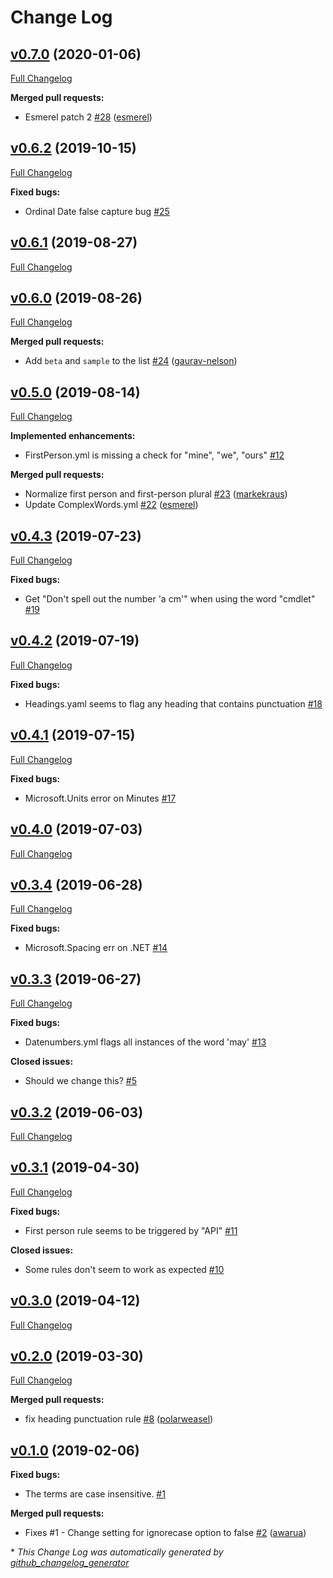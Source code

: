 # Change Log

## [v0.7.0](https://github.com/errata-ai/Microsoft/tree/v0.7.0) (2020-01-06)
[Full Changelog](https://github.com/errata-ai/Microsoft/compare/v0.6.2...v0.7.0)

**Merged pull requests:**

- Esmerel patch 2 [\#28](https://github.com/errata-ai/Microsoft/pull/28) ([esmerel](https://github.com/esmerel))

## [v0.6.2](https://github.com/errata-ai/Microsoft/tree/v0.6.2) (2019-10-15)
[Full Changelog](https://github.com/errata-ai/Microsoft/compare/v0.6.1...v0.6.2)

**Fixed bugs:**

- Ordinal Date false capture bug [\#25](https://github.com/errata-ai/Microsoft/issues/25)

## [v0.6.1](https://github.com/errata-ai/Microsoft/tree/v0.6.1) (2019-08-27)
[Full Changelog](https://github.com/errata-ai/Microsoft/compare/v0.6.0...v0.6.1)

## [v0.6.0](https://github.com/errata-ai/Microsoft/tree/v0.6.0) (2019-08-26)
[Full Changelog](https://github.com/errata-ai/Microsoft/compare/v0.5.0...v0.6.0)

**Merged pull requests:**

- Add `beta` and `sample` to the list [\#24](https://github.com/errata-ai/Microsoft/pull/24) ([gaurav-nelson](https://github.com/gaurav-nelson))

## [v0.5.0](https://github.com/errata-ai/Microsoft/tree/v0.5.0) (2019-08-14)
[Full Changelog](https://github.com/errata-ai/Microsoft/compare/v0.4.3...v0.5.0)

**Implemented enhancements:**

- FirstPerson.yml is missing a check for "mine", "we", "ours" [\#12](https://github.com/errata-ai/Microsoft/issues/12)

**Merged pull requests:**

- Normalize first person and first-person plural [\#23](https://github.com/errata-ai/Microsoft/pull/23) ([markekraus](https://github.com/markekraus))
- Update ComplexWords.yml [\#22](https://github.com/errata-ai/Microsoft/pull/22) ([esmerel](https://github.com/esmerel))

## [v0.4.3](https://github.com/errata-ai/Microsoft/tree/v0.4.3) (2019-07-23)
[Full Changelog](https://github.com/errata-ai/Microsoft/compare/v0.4.2...v0.4.3)

**Fixed bugs:**

- Get "Don't spell out the number 'a cm'" when using the word "cmdlet" [\#19](https://github.com/errata-ai/Microsoft/issues/19)

## [v0.4.2](https://github.com/errata-ai/Microsoft/tree/v0.4.2) (2019-07-19)
[Full Changelog](https://github.com/errata-ai/Microsoft/compare/v0.4.1...v0.4.2)

**Fixed bugs:**

- Headings.yaml seems to flag any heading that contains punctuation [\#18](https://github.com/errata-ai/Microsoft/issues/18)

## [v0.4.1](https://github.com/errata-ai/Microsoft/tree/v0.4.1) (2019-07-15)
[Full Changelog](https://github.com/errata-ai/Microsoft/compare/v0.4.0...v0.4.1)

**Fixed bugs:**

- Microsoft.Units error on Minutes [\#17](https://github.com/errata-ai/Microsoft/issues/17)

## [v0.4.0](https://github.com/errata-ai/Microsoft/tree/v0.4.0) (2019-07-03)
[Full Changelog](https://github.com/errata-ai/Microsoft/compare/v0.3.4...v0.4.0)

## [v0.3.4](https://github.com/errata-ai/Microsoft/tree/v0.3.4) (2019-06-28)
[Full Changelog](https://github.com/errata-ai/Microsoft/compare/v0.3.3...v0.3.4)

**Fixed bugs:**

- Microsoft.Spacing err on .NET [\#14](https://github.com/errata-ai/Microsoft/issues/14)

## [v0.3.3](https://github.com/errata-ai/Microsoft/tree/v0.3.3) (2019-06-27)
[Full Changelog](https://github.com/errata-ai/Microsoft/compare/v0.3.2...v0.3.3)

**Fixed bugs:**

- Datenumbers.yml flags all instances of the word 'may' [\#13](https://github.com/errata-ai/Microsoft/issues/13)

**Closed issues:**

- Should we change this? [\#5](https://github.com/errata-ai/Microsoft/issues/5)

## [v0.3.2](https://github.com/errata-ai/Microsoft/tree/v0.3.2) (2019-06-03)
[Full Changelog](https://github.com/errata-ai/Microsoft/compare/v0.3.1...v0.3.2)

## [v0.3.1](https://github.com/errata-ai/Microsoft/tree/v0.3.1) (2019-04-30)
[Full Changelog](https://github.com/errata-ai/Microsoft/compare/v0.3.0...v0.3.1)

**Fixed bugs:**

- First person rule seems to be triggered by "API" [\#11](https://github.com/errata-ai/Microsoft/issues/11)

**Closed issues:**

- Some rules don't seem to work as expected [\#10](https://github.com/errata-ai/Microsoft/issues/10)

## [v0.3.0](https://github.com/errata-ai/Microsoft/tree/v0.3.0) (2019-04-12)
[Full Changelog](https://github.com/errata-ai/Microsoft/compare/v0.2.0...v0.3.0)

## [v0.2.0](https://github.com/errata-ai/Microsoft/tree/v0.2.0) (2019-03-30)
[Full Changelog](https://github.com/errata-ai/Microsoft/compare/v0.1.0...v0.2.0)

**Merged pull requests:**

- fix heading punctuation rule [\#8](https://github.com/errata-ai/Microsoft/pull/8) ([polarweasel](https://github.com/polarweasel))

## [v0.1.0](https://github.com/errata-ai/Microsoft/tree/v0.1.0) (2019-02-06)
**Fixed bugs:**

- The terms are case insensitive. [\#1](https://github.com/errata-ai/Microsoft/issues/1)

**Merged pull requests:**

- Fixes \#1 - Change setting for ignorecase option to false [\#2](https://github.com/errata-ai/Microsoft/pull/2) ([awarua](https://github.com/awarua))



\* *This Change Log was automatically generated by [github_changelog_generator](https://github.com/skywinder/Github-Changelog-Generator)*